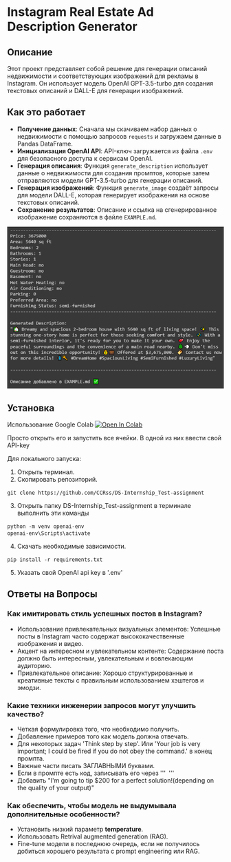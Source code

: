 # Instagram Real Estate Ad Description Generator

## Описание

Этот проект представляет собой решение для генерации описаний недвижимости и соответствующих изображений для рекламы в Instagram. Он использует модель OpenAI GPT-3.5-turbo для создания текстовых описаний и DALL-E для генерации изображений.

## Как это работает

- **Получение данных**: Сначала мы скачиваем набор данных о недвижимости с помощью запросов `requests` и загружаем данные в Pandas DataFrame.
- **Инициализация OpenAI API**: API-ключ загружается из файла `.env` для безопасного доступа к сервисам OpenAI.
- **Генерация описания**: Функция `generate_description` использует данные о недвижимости для создания промптов, которые затем отправляются модели GPT-3.5-turbo для генерации описаний.
- **Генерация изображений**: Функция `generate_image` создаёт запросы для модели DALL-E, которая генерирует изображения на основе текстовых описаний.
- **Сохранение результатов**: Описание и ссылка на сгенерированное изображение сохраняются в файле `EXAMPLE.md`.

![alt text](example.png)
## Установка
Использование Google Colab [![Open In Colab](https://img.shields.io/badge/Colab-F9AB00?style=for-the-badge&logo=googlecolab&color=525252)](https://colab.research.google.com/drive/1fCbINC7B0CuW251a4N9mQ1vrsS7ujLKJ?usp=sharing) 


Просто открыть его и запустить все ячейки. В одной из них ввести свой API-key



Для локального запуска:
1. Открыть терминал. 
2. Скопировать репозиторий. 
```Shell
git clone https://github.com/CCRss/DS-Internship_Test-assignment
```

3. Открыть папку DS-Internship_Test-assignment в терминале выполнить эти команды
```Shell
python -m venv openai-env
openai-env\Scripts\activate
```

4. Скачать необходимые зависимости.
```Shell
pip install -r requirements.txt
```
5. Указать свой OpenAI api key в '.env'

## Ответы на Вопросы
### Как имитировать стиль успешных постов в Instagram?
- Использование привлекательных визуальных элементов: Успешные посты в Instagram часто содержат высококачественные изображения и видео.
- Акцент на интересном и увлекательном контенте: Содержание поста должно быть интересным, увлекательным и вовлекающим аудиторию.
- Привлекательное описание: Хорошо структурированные и креативные тексты с правильным использованием хэштегов и эмодзи.

### Какие техники инженерии запросов могут улучшить качество?
- Четкая формулировка того, что необходимо получить.
- Добавление примеров того как модель должна отвечать. 
- Для некоторых задач 'Think step by step'. Или 'Your job is very important; I could be fired if you do not obey the command.'  в конец промпта. 
- Важные части писать ЗАГЛАВНЫМИ буквами.
- Если в промпте есть код, записывать его через '''``` ```'''
- Добавить "I'm going to tip $200 for a perfect solution!(depending on the quality of your output)"

### Как обеспечить, чтобы модель не выдумывала дополнительные особенности?
- Установить низкий параметр **temperature**.
- Использовать Retrival augmented generation (RAG). 
- Fine-tune модели в последнюю очередь, если не получилось добиться хорошего результата с prompt engineering или RAG.

